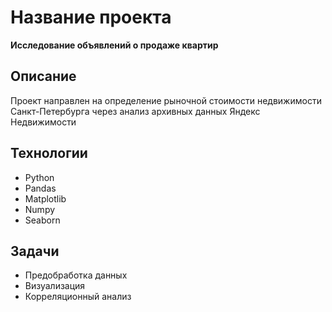 # Название проекта
**Исследование объявлений о продаже квартир**

## Описание
Проект направлен на определение рыночной стоимости недвижимости Санкт-Петербурга 
через анализ архивных данных Яндекс Недвижимости

## Технологии
- Python
- Pandas
- Matplotlib
- Numpy
- Seaborn

## Задачи
- Предобработка данных
- Визуализация
- Корреляционный анализ
